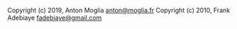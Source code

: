 Copyright (c) 2019, Anton Moglia <anton@moglia.fr>
Copyright (c) 2010, Frank Adebiaye <fadebiaye@gmail.com>

